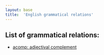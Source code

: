 ```yaml
---
layout: base
title:  'English grammatical relations'
---
```


## List of grammatical relations:

* [acomp: adjectival complement](en-acomp.html)


